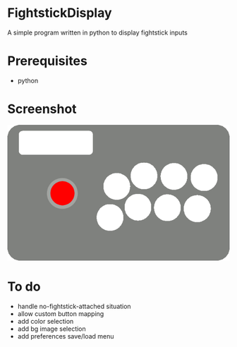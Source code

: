 # FightstickDisplay
A simple program written in python to display fightstick inputs

# Prerequisites
* python

# Screenshot
![Alt text](/python/images/fightstick.gif?raw=true)

# To do
* handle no-fightstick-attached situation
* allow custom button mapping
* add color selection
* add bg image selection
* add preferences save/load menu
